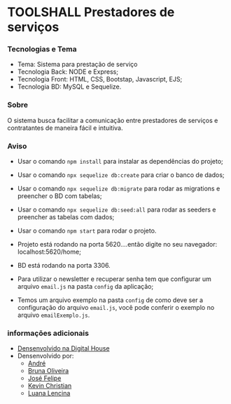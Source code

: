 # TOOLSHALL Prestadores de serviços
 ### Tecnologias e Tema
  - Tema: Sistema para prestação de serviço
  - Tecnologia Back: NODE e Express;
  - Tecnologia Front: HTML, CSS, Bootstap, Javascript, EJS;
  - Tecnologia BD: MySQL e Sequelize.
 
 ### Sobre
  O sistema busca facilitar a comunicação entre prestadores de serviços e contratantes de maneira fácil e intuitiva.

 ### Aviso
  - Usar o comando `npm install` para instalar as dependências do projeto;
  - Usar o comando `npx sequelize db:create` para criar o banco de dados;
  - Usar o comando `npx sequelize db:migrate` para rodar as migrations e preencher o BD com tabelas;
  - Usar o comando `npx sequelize db:seed:all` para rodar as seeders e preencher as tabelas com dados;
  - Usar o comando `npm start` para rodar o projeto.
  
  - Projeto está rodando na porta 5620....então digite no seu navegador: localhost:5620/home; 
  - BD está rodando na porta 3306.
  
  - Para utilizar o newsletter e recuperar senha tem que configurar um arquivo `email.js` na pasta `config` da aplicação; 
  - Temos um arquivo exemplo na pasta `config` de como deve ser a configuração do arquivo `email.js`, você pode conferir o exemplo no arquivo `emailExemplo.js`.
 
 ### informações adicionais
   - [Densenvolvido na Digital House](https://www.digitalhouse.com/br/)
   - Densenvolvido por:
     - [André](https://github.com/siqueiraandre88)
     - [Bruna Oliveira](https://github.com/brunaoflofl)
     - [José Felipe](https://github.com/joseFelipe7)
     - [Kevin Christian](https://github.com/kevinnchristian)
     - [Luana Lencina](https://github.com/LuanaLencinaS)
   

    

    

